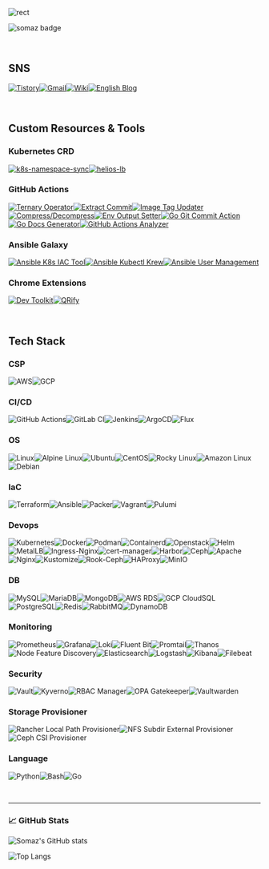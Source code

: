 ![rect](https://capsule-render.vercel.app/api?type=rect&color=gradient&text=%20%20Somaz%20%20&fontAlign=30&fontSize=30&textBg=true&desc=Devops%20%20Engineer%20&descAlign=60&descAlignY=50)


![somaz badge](https://img.shields.io/badge/somaz-DevOps%20Engineer-blue)

<br/>

##  SNS  
[![Tistory](https://img.shields.io/badge/Tistory-%23FF0000?style=for-the-badge&logo=tistory&logoColor=white)](https://somaz.tistory.com)[![Gmail](https://img.shields.io/badge/Gmail-%230D58A6?style=for-the-badge&logo=gmail&logoColor=white)](mailto:genius5711@gmail.com)[![Wiki](https://img.shields.io/badge/Wiki-%23181717?style=for-the-badge&logo=github&logoColor=white)](https://github.com/somaz94/DevOps-Engineer/wiki)[![English Blog](https://img.shields.io/badge/English%20Blog-%23000000?style=for-the-badge&logo=githubpages&logoColor=white)](https://somaz94.github.io)

<br/>

## Custom Resources & Tools

### Kubernetes CRD
[![k8s-namespace-sync](https://img.shields.io/github/v/tag/somaz94/k8s-namespace-sync?label=k8s-namespace-sync&logo=kubernetes&logoColor=white)](https://github.com/somaz94/k8s-namespace-sync)[![helios-lb](https://img.shields.io/github/v/tag/somaz94/helios-lb?label=helios-lb&logo=kubernetes&logoColor=white)](https://github.com/somaz94/helios-lb)

### GitHub Actions
[![Ternary Operator](https://img.shields.io/badge/GitHub_Actions-Ternary_Operator-2088FF?style=flat-square&logo=github-actions&logoColor=white)](https://github.com/marketplace/actions/ternary-operator-action)[![Extract Commit](https://img.shields.io/badge/GitHub_Actions-Extract_Commit-2088FF?style=flat-square&logo=github-actions&logoColor=white)](https://github.com/marketplace/actions/extract-commit-action)[![Image Tag Updater](https://img.shields.io/badge/GitHub_Actions-Image_Tag_Updater-2088FF?style=flat-square&logo=github-actions&logoColor=white)](https://github.com/marketplace/actions/image-tag-updater)[![Compress/Decompress](https://img.shields.io/badge/GitHub_Actions-Compress_Decompress-2088FF?style=flat-square&logo=github-actions&logoColor=white)](https://github.com/marketplace/actions/compress-decompress)[![Env Output Setter](https://img.shields.io/badge/GitHub_Actions-Env_Output_Setter-2088FF?style=flat-square&logo=github-actions&logoColor=white)](https://github.com/marketplace/actions/env-output-setter)[![Go Git Commit Action](https://img.shields.io/badge/GitHub_Actions-Go_Git_Commit_Action-2088FF?style=flat-square&logo=github-actions&logoColor=white)](https://github.com/marketplace/actions/go-git-commit-action)[![Go Docs Generator](https://img.shields.io/badge/GitHub_Actions-Go_Docs_Generator_Action-2088FF?style=flat-square&logo=github-actions&logoColor=white)](https://github.com/marketplace/actions/go-docs-generator)[![GitHub Actions Analyzer](https://img.shields.io/badge/GitHub_Actions-GitHub_Actions_Analyzer-2088FF?style=flat-square&logo=github-actions&logoColor=white)](https://github.com/marketplace/actions/github-actions-analyzer)

### Ansible Galaxy
[![Ansible K8s IAC Tool](https://img.shields.io/badge/Ansible_Galaxy-K8s_IAC_Tool-EE0000?style=flat-square&logo=ansible&logoColor=white)](https://galaxy.ansible.com/ui/repo/published/somaz94/ansible_k8s_iac_tool/)[![Ansible Kubectl Krew](https://img.shields.io/badge/Ansible_Galaxy-Kubectl_Krew-EE0000?style=flat-square&logo=ansible&logoColor=white)](https://galaxy.ansible.com/ui/standalone/roles/somaz94/ansible_kubectl_krew/)[![Ansible User Management](https://img.shields.io/badge/Ansible_Galaxy-User_Management-EE0000?style=flat-square&logo=ansible&logoColor=white)](https://galaxy.ansible.com/ui/standalone/roles/somaz94/ansible_user_management/)

### Chrome Extensions
[![Dev Toolkit](https://img.shields.io/badge/Chrome_Extension-Dev_Toolkit-2ea44f?style=flat-square&logo=google-chrome&logoColor=white)](https://chromewebstore.google.com/detail/dev-toolkit/docgjoppdhbahapgbemfadlkgchnmecc)[![QRify](https://img.shields.io/badge/Chrome_Extension-QRify-2ea44f?style=flat-square&logo=google-chrome&logoColor=white)](https://chromewebstore.google.com/detail/qrify/lkencifnlcbcfjdpkooejabmgkmdgpee)

<br/>

## Tech Stack

### CSP
![AWS](https://img.shields.io/badge/-AWS-232F3E?style=flat-square&logo=amazon-aws&logoColor=white)![GCP](https://img.shields.io/badge/-GCP-4285F4?style=flat-square&logo=google-cloud&logoColor=white) 

### CI/CD
![GitHub Actions](https://img.shields.io/badge/-GitHub_Actions-2088FF?style=flat-square&logo=github-actions&logoColor=white)![GitLab CI](https://img.shields.io/badge/-GitLab_CI-FCA121?style=flat-square&logo=gitlab&logoColor=white)![Jenkins](https://img.shields.io/badge/-Jenkins-D24939?style=flat-square&logo=jenkins&logoColor=white)![ArgoCD](https://img.shields.io/badge/-ArgoCD-0D658D?style=flat-square&logo=argocd&logoColor=white)![Flux](https://img.shields.io/badge/-Flux-10B57E?style=flat-square&logo=flux&logoColor=white)

### OS
![Linux](https://img.shields.io/badge/-Linux-FCC624?style=flat-square&logo=linux&logoColor=white)![Alpine Linux](https://img.shields.io/badge/-Alpine_Linux-0D597F?style=flat-square&logo=alpine-linux&logoColor=white)![Ubuntu](https://img.shields.io/badge/-Ubuntu-E95420?style=flat-square&logo=ubuntu&logoColor=white)![CentOS](https://img.shields.io/badge/-CentOS-262577?style=flat-square&logo=centos&logoColor=white)![Rocky Linux](https://img.shields.io/badge/-RockyLinux-6096BA?style=flat-square&logo=rockylinux&logoColor=white)![Amazon Linux](https://img.shields.io/badge/-Amazon_Linux-232F3E?style=flat-square&logo=amazon-aws&logoColor=white)![Debian](https://img.shields.io/badge/-Debian-A81D33?style=flat-square&logo=debian&logoColor=white)

### IaC
![Terraform](https://img.shields.io/badge/-Terraform-623CE4?style=flat-square&logo=terraform&logoColor=white)![Ansible](https://img.shields.io/badge/-Ansible-EE0000?style=flat-square&logo=ansible&logoColor=white)![Packer](https://img.shields.io/badge/-Packer-1A4263?style=flat-square&logo=packer&logoColor=white)![Vagrant](https://img.shields.io/badge/-Vagrant-1563FF?style=flat-square&logo=vagrant&logoColor=white)![Pulumi](https://img.shields.io/badge/-Pulumi-5448E5?style=flat-square&logo=pulumi&logoColor=white)

### Devops
![Kubernetes](https://img.shields.io/badge/-Kubernetes-326CE5?style=flat-square&logo=kubernetes&logoColor=white)![Docker](https://img.shields.io/badge/-Docker-2496ED?style=flat-square&logo=docker&logoColor=white)![Podman](https://img.shields.io/badge/-Podman-892CA0?style=flat-square&logo=podman&logoColor=white)![Containerd](https://img.shields.io/badge/-Containerd-384D54?style=flat-square&logo=containerd&logoColor=white)![Openstack](https://img.shields.io/badge/-Openstack-ED1944?style=flat-square&logo=openstack&logoColor=white)![Helm](https://img.shields.io/badge/-Helm-0F1689?style=flat-square&logo=helm&logoColor=white)![MetalLB](https://img.shields.io/badge/-MetalLB-908C76?style=flat-square&logoColor=white)![Ingress-Nginx](https://img.shields.io/badge/-IngressNginx-009639?style=flat-square&logo=nginx&logoColor=white)![cert-manager](https://img.shields.io/badge/-cert--manager-00A1DE?style=flat-square&logoColor=white)![Harbor](https://img.shields.io/badge/-Harbor-60B932?style=flat-square&logo=harbor&logoColor=white)![Ceph](https://img.shields.io/badge/-Ceph-E24C27?style=flat-square&logo=ceph&logoColor=white)![Apache](https://img.shields.io/badge/-Apache-D22128?style=flat-square&logo=apache&logoColor=white)![Nginx](https://img.shields.io/badge/-Nginx-009639?style=flat-square&logo=nginx&logoColor=white)![Kustomize](https://img.shields.io/badge/-Kustomize-C3262C?style=flat-square&logo=kubernetes&logoColor=white)![Rook-Ceph](https://img.shields.io/badge/-Rook--Ceph-9B4993?style=flat-square&logo=rook&logoColor=white)![HAProxy](https://img.shields.io/badge/-HAProxy-FF6C37?style=flat-square&logo=haproxy&logoColor=white)![MinIO](https://img.shields.io/badge/-MinIO-C72E49?style=flat-square&logo=minio&logoColor=white)

### DB
![MySQL](https://img.shields.io/badge/-MySQL-4479A1?style=flat-square&logo=mysql&logoColor=white)![MariaDB](https://img.shields.io/badge/-MariaDB-003545?style=flat-square&logo=mariadb&logoColor=white)![MongoDB](https://img.shields.io/badge/-MongoDB-47A248?style=flat-square&logo=mongodb&logoColor=white)![AWS RDS](https://img.shields.io/badge/-AWS%20RDS-232F3E?style=flat-square&logo=amazon-aws&logoColor=white)![GCP CloudSQL](https://img.shields.io/badge/-GCP%20CloudSQL-4285F4?style=flat-square&logo=google-cloud&logoColor=white)![PostgreSQL](https://img.shields.io/badge/-PostgreSQL-336791?style=flat-square&logo=postgresql&logoColor=white)![Redis](https://img.shields.io/badge/-Redis-DC382D?style=flat-square&logo=redis&logoColor=white)![RabbitMQ](https://img.shields.io/badge/-RabbitMQ-FF6600?style=flat-square&logo=rabbitmq&logoColor=white)![DynamoDB](https://img.shields.io/badge/-DynamoDB-4053D6?style=flat-square&logo=amazon-dynamodb&logoColor=white)

### Monitoring
![Prometheus](https://img.shields.io/badge/-Prometheus-E6522C?style=flat-square&logo=prometheus&logoColor=white)![Grafana](https://img.shields.io/badge/-Grafana-F46800?style=flat-square&logo=grafana&logoColor=white)![Loki](https://img.shields.io/badge/-Loki-FF4500?style=flat-square&logo=loki&logoColor=white)![Fluent Bit](https://img.shields.io/badge/-Fluent%20Bit-0D9CFC?style=flat-square&logo=fluentd&logoColor=white)![Promtail](https://img.shields.io/badge/-Promtail-6699CC?style=flat-square&logo=promtail&logoColor=white)![Thanos](https://img.shields.io/badge/-Thanos-4C51BF?style=flat-square&logo=thanos&logoColor=white)![Node Feature Discovery](https://img.shields.io/badge/-Node%20Feature%20Discovery-006BB6?style=flat-square&logo=node-feature-discovery&logoColor=white)![Elasticsearch](https://img.shields.io/badge/-Elasticsearch-005571?style=flat-square&logo=elasticsearch&logoColor=white)![Logstash](https://img.shields.io/badge/-Logstash-005571?style=flat-square&logo=logstash&logoColor=white)![Kibana](https://img.shields.io/badge/-Kibana-005571?style=flat-square&logo=kibana&logoColor=white)![Filebeat](https://img.shields.io/badge/-Filebeat-005571?style=flat-square&logo=beats&logoColor=white)

### Security
![Vault](https://img.shields.io/badge/-Vault-000000?style=flat-square&logo=vault&logoColor=white)![Kyverno](https://img.shields.io/badge/-Kyverno-1A73E8?style=flat-square&logo=kyverno&logoColor=white)![RBAC Manager](https://img.shields.io/badge/-RBAC%20Manager-EE0000?style=flat-square&logo=rbac&logoColor=white)![OPA Gatekeeper](https://img.shields.io/badge/-OPA%20Gatekeeper-green?style=flat-square)![Vaultwarden](https://img.shields.io/badge/-Vaultwarden-4B0082?style=flat-square&logo=vaultwarden&logoColor=white)

### Storage Provisioner
![Rancher Local Path Provisioner](https://img.shields.io/badge/-Rancher%20Local%20Path%20Provisioner-0075A8?style=flat-square&logo=rancher&logoColor=white)![NFS Subdir External Provisioner](https://img.shields.io/badge/-NFS%20Subdir%20External%20Provisioner-326CE5?style=flat-square&logo=kubernetes&logoColor=white)![Ceph CSI Provisioner](https://img.shields.io/badge/-Ceph%20CSI%20Provisioner-EA76CB?style=flat-square&logo=ceph&logoColor=white)

### Language
![Python](https://img.shields.io/badge/-Python-3776AB?style=flat-square&logo=python&logoColor=white)![Bash](https://img.shields.io/badge/-Bash-4EAA25?style=flat-square&logo=gnu-bash&logoColor=white)![Go](https://img.shields.io/badge/-Go-00ADD8?style=flat-square&logo=go&logoColor=white)

<br/>

---

### 📈 **GitHub Stats**

![Somaz's GitHub stats](https://github-readme-stats.vercel.app/api?username=somaz94&show_icons=true&theme=omni)

![Top Langs](https://github-readme-stats.vercel.app/api/top-langs/?username=somaz94&layout=compact&theme=dark&exclude_repo=somaz94.github.io,repo2,repo3)

